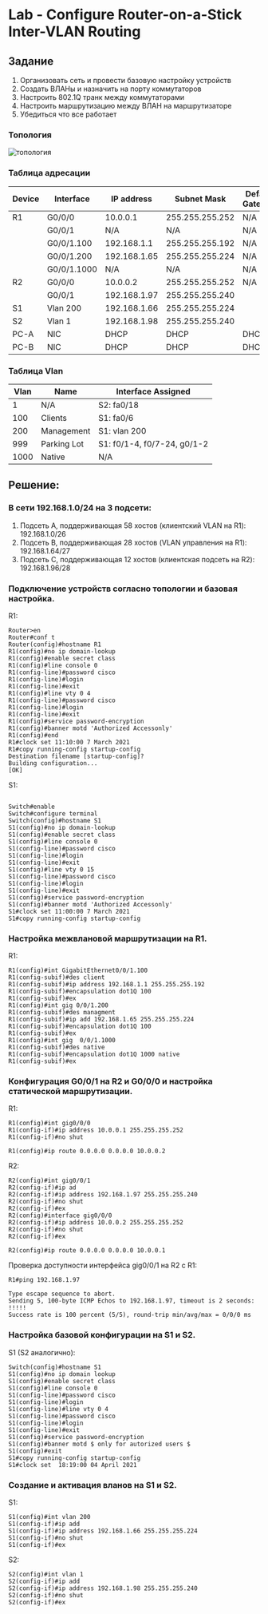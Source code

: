 # Lab - Configure Router-on-a-Stick Inter-VLAN Routing

## Задание

1. Организовать сеть и провести базовую настройку устройств
2. Создать ВЛАНы и назначить на порту коммутаторов
3. Настроить 802.1Q транк между коммутаторами
4. Настроить маршрутизацию между ВЛАН на маршрутизаторе
5. Убедиться что все работает

### Топология

![топология](https://user-images.githubusercontent.com/5254857/125946372-37d750d5-8f33-4f92-bab1-b5caea38c13a.png)

### Таблица адресации
| Device | Interface      | IP address   | Subnet Mask     | Default Gateway |
| ------ | -------------- | ------------ | -------------   | --------------- |
| R1     | G0/0/0         | 10.0.0.1     | 255.255.255.252 | N/A             |
|        | G0/0/1         | N/A          | N/A             | N/A             |
|        | G0/0/1.100     | 192.168.1.1  | 255.255.255.192 | N/A             |
|        | G0/0/1.200     | 192.168.1.65 | 255.255.255.224 | N/A             |
|        | G0/0/1.1000    | N/A          | N/A             | N/A             | 
| R2     | G0/0/0         | 10.0.0.2     | 255.255.255.252 | N/A             |
|        | G0/0/1         | 192.168.1.97 | 255.255.255.240 |                 |
| S1     | Vlan 200       | 192.168.1.66 | 255.255.255.224 |                 |
| S2     | Vlan 1         | 192.168.1.98 | 255.255.255.240 |                 |
| PC-A   | NIC            | DHCP         | DHCP            | DHCP            |
| PC-B   | NIC            | DHCP         | DHCP            | DHCP            |

### Таблица Vlan
| Vlan   | Name        | Interface Assigned            |
| ------ | ----------  | ----------------------------- |
| 1      | N/A         | S2: fa0/18                    |
| 100    | Clients     | S1: fa0/6                     |
| 200    | Management  | S1: vlan 200                  |
| 999    | Parking Lot | S1: f0/1-4, f0/7-24, g0/1-2   |
| 1000   | Native      | N/A                           | 





##  Решение:

### В сети 192.168.1.0/24 на 3 подсети:

1.	Подсеть A, поддерживающая 58 хостов (клиентский VLAN на R1): 192.168.1.0/26
2.	Подсеть B, поддерживающая 28 хостов (VLAN управления на R1): 192.168.1.64/27
3.	Подсеть С, поддерживающая 12 хостов (клиентская подсеть на R2): 192.168.1.96/28

### Подключение устройств согласно топологии и базовая настройка.

R1:

```
Router>en
Router#conf t
Router(config)#hostname R1
R1(config)#no ip domain-lookup 
R1(config)#enable secret class
R1(config)#line console 0
R1(config-line)#password cisco
R1(config-line)#login
R1(config-line)#exit
R1(config)#line vty 0 4
R1(config-line)#password cisco
R1(config-line)#login
R1(config-line)#exit
R1(config)#service password-encryption 
R1(config)#banner motd 'Authorized Accessonly'
R1(config)#end
R1#clock set 11:10:00 7 March 2021
R1#copy running-config startup-config 
Destination filename [startup-config]? 
Building configuration...
[OK]

```


S1:
```

Switch#enable
Switch#configure terminal 
Switch(config)#hostname S1
S1(config)#no ip domain-lookup 
S1(config)#enable secret class
S1(config)#line console 0
S1(config-line)#password cisco
S1(config-line)#login
S1(config-line)#exit
S1(config)#line vty 0 15
S1(config-line)#password cisco
S1(config-line)#login
S1(config-line)#exit
S1(config)#service password-encryption 
S1(config)#banner motd 'Authorized Accessonly'
S1#clock set 11:00:00 7 March 2021
S1#copy running-config startup-config 

```


### Настройка межвлановой маршрутизации на R1.

R1:

```
R1(config)#int GigabitEthernet0/0/1.100
R1(config-subif)#des client
R1(config-subif)#ip address 192.168.1.1 255.255.255.192
R1(config-subif)#encapsulation dot1Q 100
R1(config-subif)#ex
R1(config)#int gig 0/0/1.200
R1(config-subif)#des managment
R1(config-subif)#ip add 192.168.1.65 255.255.255.224
R1(config-subif)#encapsulation dot1Q 100
R1(config-subif)#ex
R1(config)#int gig  0/0/1.1000
R1(config-subif)#des native
R1(config-subif)#encapsulation dot1Q 1000 native 
R1(config-subif)#ex
```
### Конфигурация  G0/0/1 на R2 и G0/0/0 и настройка статической маршрутизации.


R1:
```
R1(config)#int gig0/0/0
R1(config-if)#ip address 10.0.0.1 255.255.255.252
R1(config-if)#no shut

R1(config)#ip route 0.0.0.0 0.0.0.0 10.0.0.2
```
R2:
```
R2(config)#int gig0/0/1
R2(config-if)#ip ad
R2(config-if)#ip address 192.168.1.97 255.255.255.240
R2(config-if)#no shut
R2(config-if)#ex
R2(config)#interface gig0/0/0
R2(config-if)#ip address 10.0.0.2 255.255.255.252
R2(config-if)#no shut
R2(config-if)#ex

R2(config)#ip route 0.0.0.0 0.0.0.0 10.0.0.1
```
Проверка доступности интерфейса gig0/0/1 на R2 c R1:
```
R1#ping 192.168.1.97

Type escape sequence to abort.
Sending 5, 100-byte ICMP Echos to 192.168.1.97, timeout is 2 seconds:
!!!!!
Success rate is 100 percent (5/5), round-trip min/avg/max = 0/0/0 ms
```
### Настройка базовой конфигурации на S1 и S2. 

S1 (S2 аналогично):
```
Switch(config)#hostname S1
S1(config)#no ip domain lookup
S1(config)#enable secret class
S1(config)#line console 0
S1(config-line)#password cisco
S1(config-line)#login
S1(config-line)#line vty 0 4
S1(config-line)#password cisco
S1(config-line)#login
S1(config-line)#exit
S1(config)#service password-encryption
S1(config)#banner motd $ only for autorized users $
S1(config)#exit
S1#copy running-config startup-config
S1#clock set  18:19:00 04 April 2021
```
### Создание и активация вланов  на S1 и S2.
S1:
```
S1(config)#int vlan 200
S1(config-if)#ip add
S1(config-if)#ip address 192.168.1.66 255.255.255.224
S1(config-if)#no shut
S1(config-if)#ex
```
S2:
```
S2(config)#int vlan 1
S2(config-if)#ip add
S2(config-if)#ip address 192.168.1.98 255.255.255.240
S2(config-if)#no shut
S2(config-if)#ex
```
